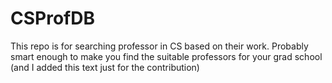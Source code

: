 # CSProfDB
This repo is for searching professor in CS based on their work. Probably smart enough to make you find the suitable professors for your grad school
(and I added this text just for the contribution)
